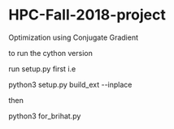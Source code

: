 # HPC-Fall-2018-project
Optimization using Conjugate Gradient 

to run the cython version

run setup.py first
i.e

python3 setup.py build_ext --inplace

then

python3 for_brihat.py
